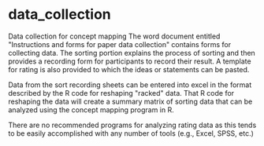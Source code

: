 # data_collection
Data collection for concept mapping
The word document entitled "Instructions and forms for paper data collection" contains forms for collecting data.  The sorting portion explains the process of sorting and then provides a recording form for participants to record their result.  A template for rating is also provided to which the ideas or statements can be pasted.  

Data from the sort recording sheets can be entered into excel in the format described by the R code for reshaping "racked" data.  That R code for reshaping the data will create a summary matrix of sorting data that can be analyzed using the concept mapping program in R.

There are no recommended programs for analyzing rating data as this tends to be easily accomplished with any number of tools (e.g., Excel, SPSS, etc.)
